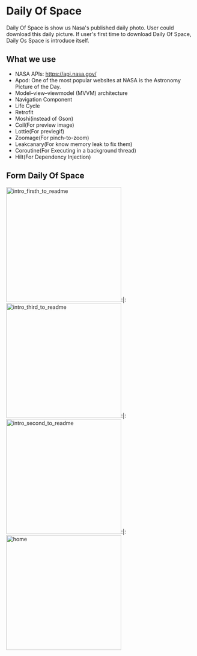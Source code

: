 # Daily Of Space
Daily Of Space is show us Nasa's published daily photo. User could download this daily picture. If user's first time to download Daily Of Space, Daily Os Space is introduce  itself.

## What we use 
- NASA APIs: https://api.nasa.gov/ 
- Apod: One of the most popular websites at NASA is the Astronomy Picture of the Day. 
- Model–view–viewmodel (MVVM) architecture 
- Navigation Component
- Life Cycle
- Retrofit
- Moshi(instead of Gson)
- Coil(For preview image)
- Lottie(For previegif)
- Zoomage(For pinch-to-zoom)
- Leakcanary(For know memory leak to fix them)
- Coroutine(For Executing in a background thread)
- Hilt(For Dependency Injection)

## Form Daily Of Space

<img width="306" alt="intro_firsth_to_readme" src="https://user-images.githubusercontent.com/27770096/147878539-af12f508-f5a2-4bdf-a191-78db1a8f2208.png">:|:
<img width="306" alt="intro_third_to_readme" src="https://user-images.githubusercontent.com/27770096/147878557-b7c11833-09d4-42db-a4dc-9ad4dbe84730.png">:|:
<img width="306" alt="intro_second_to_readme" src="https://user-images.githubusercontent.com/27770096/147878545-7c211c92-b31f-4fc1-828b-4fb11d421da2.png">:|:<img width="306" alt="home" src="https://user-images.githubusercontent.com/27770096/147878716-7afa952d-fa91-40e9-97df-9b1bebc225ec.png">




